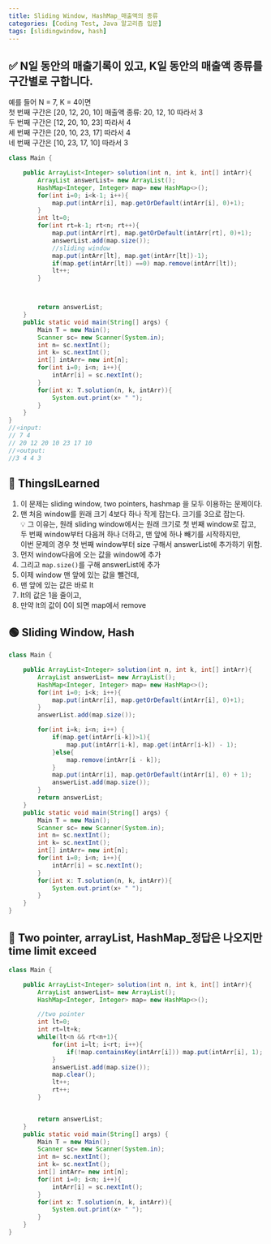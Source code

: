 ```yaml
---
title: Sliding Window, HashMap_매출액의 종류
categories: [Coding Test, Java 알고리즘 입문]
tags: [slidingwindow, hash]
---
```


## ✅ N일 동안의 매출기록이 있고, K일 동안의 매출액 종류를 구간별로 구합니다.

예를 들어 N = 7, K = 4이면 <br>
첫 번째 구간은 [20, 12, 20, 10] 매출액 종류: 20, 12, 10 따라서 3<br>
두 번째 구간은 [12, 20, 10, 23] 따라서 4<br>
세 번째 구간은 [20, 10, 23, 17] 따라서 4<br>
네 번째 구간은 [10, 23, 17, 10] 따라서 3<br>

```java
class Main {

    public ArrayList<Integer> solution(int n, int k, int[] intArr){
        ArrayList answerList= new ArrayList();
        HashMap<Integer, Integer> map= new HashMap<>();
        for(int i=0; i<k-1; i++){
            map.put(intArr[i], map.getOrDefault(intArr[i], 0)+1);
        }
        int lt=0;
        for(int rt=k-1; rt<n; rt++){
            map.put(intArr[rt], map.getOrDefault(intArr[rt], 0)+1);
            answerList.add(map.size());
            //sliding window
            map.put(intArr[lt], map.get(intArr[lt])-1);
            if(map.get(intArr[lt]) ==0) map.remove(intArr[lt]);
            lt++;
        }



        return answerList;
    }
    public static void main(String[] args) {
        Main T = new Main();
        Scanner sc= new Scanner(System.in);
        int n= sc.nextInt();
        int k= sc.nextInt();
        int[] intArr= new int[n];
        for(int i=0; i<n; i++){
            intArr[i] = sc.nextInt();
        }
        for(int x: T.solution(n, k, intArr)){
            System.out.print(x+ " ");
        }
    }
}
//⭐️input:
// 7 4
// 20 12 20 10 23 17 10
//⭐️output:
//3 4 4 3
```

## 🔵 ThingsILearned

1. 이 문제는 sliding window, two pointers, hashmap 을 모두 이용하는 문제이다. <br>
2. 맨 처음 window를 원래 크기 4보다 하나 작게 잡는다. 크기를 3으로 잡는다. <br>
   💡 그 이유는, 원래 sliding window에서는 원래 크기로 첫 번째 window로 잡고, 두 번째 window부터 다음꺼 하나 더하고, 맨 앞에 하나 빼기를 시작하지만, <br>
   이번 문제의 경우 첫 번째 window부터 size 구해서 answerList에 추가하기 위함. <br>
3. 먼저 window다음에 오는 값을 window에 추가<br>
4. 그리고 `map.size()`를 구해 answerList에 추가<br>
5. 이제 window 맨 앞에 있는 값을 뺄건데, <br>
6. 맨 앞에 있는 값은 바로 lt<br>
7. lt의 값은 1을 줄이고, <br>
8. 만약 lt의 값이 0이 되면 map에서 remove<br>

## 🟢 Sliding Window, Hash

```java
class Main {

    public ArrayList<Integer> solution(int n, int k, int[] intArr){
        ArrayList answerList= new ArrayList();
        HashMap<Integer, Integer> map= new HashMap<>();
        for(int i=0; i<k; i++){
            map.put(intArr[i], map.getOrDefault(intArr[i], 0)+1);
        }
        answerList.add(map.size());

        for(int i=k; i<n; i++) {
            if(map.get(intArr[i-k])>1){
                map.put(intArr[i-k], map.get(intArr[i-k]) - 1);
            }else{
                map.remove(intArr[i - k]);
            }
            map.put(intArr[i], map.getOrDefault(intArr[i], 0) + 1);
            answerList.add(map.size());
        }
        return answerList;
    }
    public static void main(String[] args) {
        Main T = new Main();
        Scanner sc= new Scanner(System.in);
        int n= sc.nextInt();
        int k= sc.nextInt();
        int[] intArr= new int[n];
        for(int i=0; i<n; i++){
            intArr[i] = sc.nextInt();
        }
        for(int x: T.solution(n, k, intArr)){
            System.out.print(x+ " ");
        }
    }
}
```

## 🔴 Two pointer, arrayList, HashMap\_정답은 나오지만 time limit exceed

```java
class Main {

    public ArrayList<Integer> solution(int n, int k, int[] intArr){
        ArrayList answerList= new ArrayList();
        HashMap<Integer, Integer> map= new HashMap<>();

        //two pointer
        int lt=0;
        int rt=lt+k;
        while(lt<n && rt<n+1){
            for(int i=lt; i<rt; i++){
                if(!map.containsKey(intArr[i])) map.put(intArr[i], 1);
            }
            answerList.add(map.size());
            map.clear();
            lt++;
            rt++;
        }


        return answerList;
    }
    public static void main(String[] args) {
        Main T = new Main();
        Scanner sc= new Scanner(System.in);
        int n= sc.nextInt();
        int k= sc.nextInt();
        int[] intArr= new int[n];
        for(int i=0; i<n; i++){
            intArr[i] = sc.nextInt();
        }
        for(int x: T.solution(n, k, intArr)){
            System.out.print(x+ " ");
        }
    }
}
```
